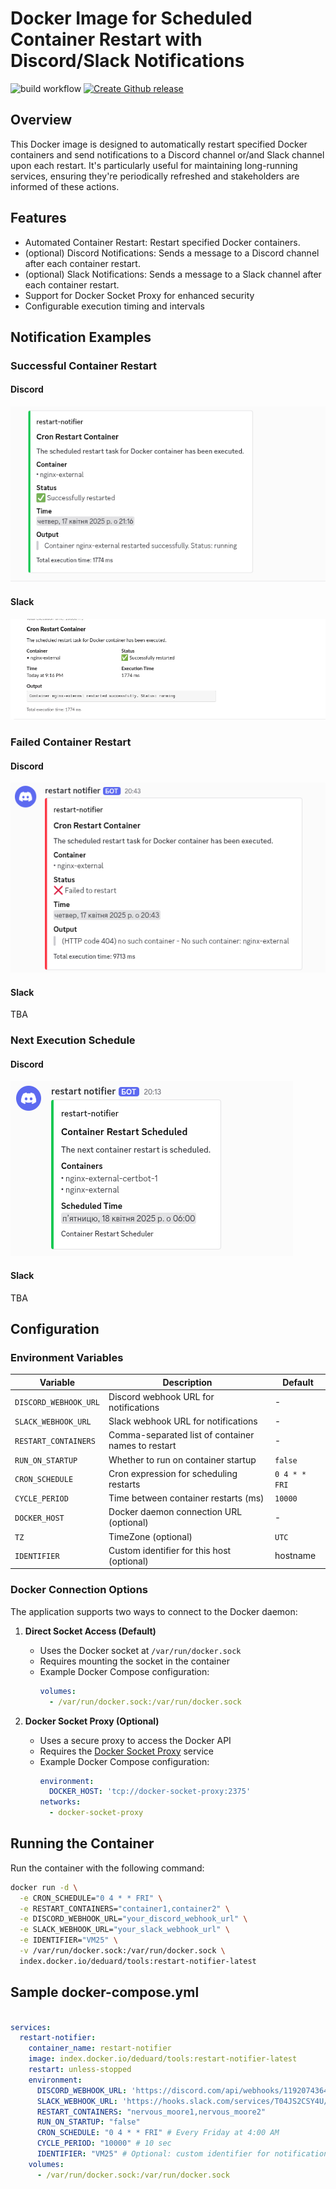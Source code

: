 # Docker Image for Scheduled Container Restart with Discord/Slack Notifications
![build workflow](https://github.com/activecs/docker-cron-restart-notifier/actions/workflows/merge-or-push-to-main.yml/badge.svg)
[![Create Github release](https://github.com/activecs/docker-cron-restart-notifier/actions/workflows/release.yml/badge.svg)](https://github.com/activecs/docker-cron-restart-notifier/actions/workflows/release.yml)
## Overview
This Docker image is designed to automatically restart specified Docker containers and send notifications to a Discord channel or/and Slack channel upon each restart. It's particularly useful for maintaining long-running services, ensuring they're periodically refreshed and stakeholders are informed of these actions.

## Features
- Automated Container Restart: Restart specified Docker containers.
- (optional) Discord Notifications: Sends a message to a Discord channel after each container restart.
- (optional) Slack Notifications: Sends a message to a Slack channel after each container restart.
- Support for Docker Socket Proxy for enhanced security
- Configurable execution timing and intervals

## Notification Examples
### Successful Container Restart
#### Discord
![Discord Success Notification](https://raw.githubusercontent.com/activecs/docker-cron-restart-notifier/main/docs/discord-success.png)
#### Slack
![Slack Success Notification](https://raw.githubusercontent.com/activecs/docker-cron-restart-notifier/main/docs/slack-success.png)

### Failed Container Restart
#### Discord
![Discord Error Notification](https://raw.githubusercontent.com/activecs/docker-cron-restart-notifier/main/docs/discord-error.png)
#### Slack
TBA
### Next Execution Schedule
#### Discord
![Discord Schedule Notification](https://raw.githubusercontent.com/activecs/docker-cron-restart-notifier/main/docs/discord-scheduled.png)
#### Slack
TBA

## Configuration

### Environment Variables

| Variable | Description | Default |
|----------|-------------|---------|
| `DISCORD_WEBHOOK_URL` | Discord webhook URL for notifications | - |
| `SLACK_WEBHOOK_URL` | Slack webhook URL for notifications | - |
| `RESTART_CONTAINERS` | Comma-separated list of container names to restart | - |
| `RUN_ON_STARTUP` | Whether to run on container startup | `false` |
| `CRON_SCHEDULE` | Cron expression for scheduling restarts | `0 4 * * FRI` |
| `CYCLE_PERIOD` | Time between container restarts (ms) | `10000` |
| `DOCKER_HOST` | Docker daemon connection URL (optional) | - |
| `TZ` | TimeZone (optional) | `UTC` |
| `IDENTIFIER` | Custom identifier for this host (optional) | hostname |

### Docker Connection Options

The application supports two ways to connect to the Docker daemon:

1. **Direct Socket Access (Default)**
   - Uses the Docker socket at `/var/run/docker.sock`
   - Requires mounting the socket in the container
   - Example Docker Compose configuration:
     ```yaml
     volumes:
       - /var/run/docker.sock:/var/run/docker.sock
     ```

2. **Docker Socket Proxy (Optional)**
   - Uses a secure proxy to access the Docker API
   - Requires the [Docker Socket Proxy](https://github.com/Tecnativa/docker-socket-proxy) service
   - Example Docker Compose configuration:
     ```yaml
     environment:
       DOCKER_HOST: 'tcp://docker-socket-proxy:2375'
     networks:
       - docker-socket-proxy
     ```

## Running the Container
Run the container with the following command:
```bash
docker run -d \
  -e CRON_SCHEDULE="0 4 * * FRI" \
  -e RESTART_CONTAINERS="container1,container2" \
  -e DISCORD_WEBHOOK_URL="your_discord_webhook_url" \
  -e SLACK_WEBHOOK_URL="your_slack_webhook_url" \
  -e IDENTIFIER="VM25" \
  -v /var/run/docker.sock:/var/run/docker.sock \
  index.docker.io/deduard/tools:restart-notifier-latest
```

## Sample docker-compose.yml
```yaml

services:
  restart-notifier:
    container_name: restart-notifier
    image: index.docker.io/deduard/tools:restart-notifier-latest
    restart: unless-stopped
    environment:
      DISCORD_WEBHOOK_URL: 'https://discord.com/api/webhooks/119207436456853270/mRC3HfPoT5_MFsvn3sHUuG1Qeeg3WTUAo_bf0LR8'
      SLACK_WEBHOOK_URL: 'https://hooks.slack.com/services/T04JS2CSY4U/B06HRRFSRGW/1UL9bv1i1JnaYsUBo'
      RESTART_CONTAINERS: "nervous_moore1,nervous_moore2"
      RUN_ON_STARTUP: "false"
      CRON_SCHEDULE: "0 4 * * FRI" # Every Friday at 4:00 AM
      CYCLE_PERIOD: "10000" # 10 sec
      IDENTIFIER: "VM25" # Optional: custom identifier for notifications
    volumes:
      - /var/run/docker.sock:/var/run/docker.sock
```
